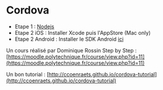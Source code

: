 Cordova
=======

* Etape 1 : [Nodejs](http://nodejs.org/)
* Etape 2 iOS : Installer Xcode puis l'AppStore (Mac only)
* Etape 2 Android : Installer le SDK Android [ici](http://developer.android.com/sdk/index.html)


Un cours réalisé par Dominique Rossin Step by Step : [https://moodle.polytechnique.fr/course/view.php?id=11](https://moodle.polytechnique.fr/course/view.php?id=11)

Un bon tutorial : [http://ccoenraets.github.io/cordova-tutorial](http://ccoenraets.github.io/cordova-tutorial)

